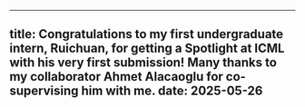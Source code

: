 ---

title: Congratulations to my first undergraduate intern, Ruichuan, for getting a Spotlight at ICML with his very first submission! Many thanks to my collaborator Ahmet Alacaoglu for co-supervising him with me.
date: 2025-05-26
---